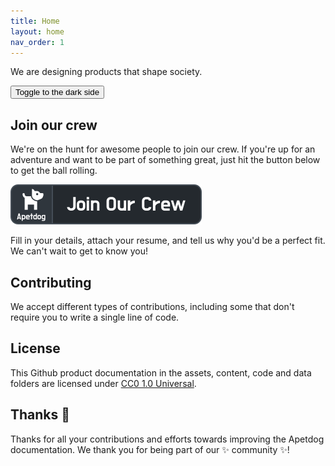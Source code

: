 ```yaml
---
title: Home
layout: home
nav_order: 1
---
```


We are designing products that shape society.

<button class="btn btn-purple js-toggle-dark-mode">Toggle to the dark side</button>

<script>
const toggleDarkMode = document.querySelector('.js-toggle-dark-mode');

jtd.addEvent(toggleDarkMode, 'click', function(){
  if (jtd.getTheme() === 'dark') {
    jtd.setTheme('light');
    toggleDarkMode.textContent = 'Toggle to the dark side';
  } else {
    jtd.setTheme('dark');
    toggleDarkMode.textContent = 'Return to the light side';
  }
});
</script>

## Join our crew

We're on the hunt for awesome people to join our crew. If you're up for an adventure and want to be part of something great, just hit the button below to get the ball rolling.

[![Join our crew](/assets/images/join.svg)](mailto:logeast@outlook.com?subject=Join%20Our%20Crew&body=Hi%2C%0A%0AI%27m%20interested%20in%20joining%20your%20team.%20Please%20find%20my%20resume%20attached.%0A%0AThanks%2C%0A%3CYour%20Name%3E)

Fill in your details, attach your resume, and tell us why you'd be a perfect fit. We can't wait to get to know you!

## Contributing

We accept different types of contributions, including some that don't require you to write a single line of code.

## License

This Github product documentation in the assets, content, code and data folders are licensed under [CC0 1.0 Universal](./LICENSE).

## Thanks 💜

Thanks for all your contributions and efforts towards improving the Apetdog documentation. We thank you for being part of our ✨ community ✨!
